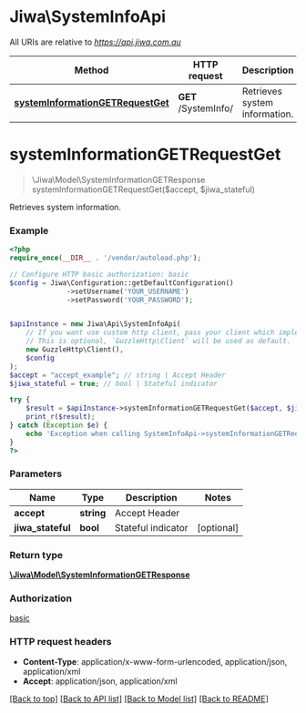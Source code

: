 # Jiwa\SystemInfoApi

All URIs are relative to *https://api.jiwa.com.au*

Method | HTTP request | Description
------------- | ------------- | -------------
[**systemInformationGETRequestGet**](SystemInfoApi.md#systemInformationGETRequestGet) | **GET** /SystemInfo/ | Retrieves system information.


# **systemInformationGETRequestGet**
> \Jiwa\Model\SystemInformationGETResponse systemInformationGETRequestGet($accept, $jiwa_stateful)

Retrieves system information.



### Example
```php
<?php
require_once(__DIR__ . '/vendor/autoload.php');

// Configure HTTP basic authorization: basic
$config = Jiwa\Configuration::getDefaultConfiguration()
              ->setUsername('YOUR_USERNAME')
              ->setPassword('YOUR_PASSWORD');


$apiInstance = new Jiwa\Api\SystemInfoApi(
    // If you want use custom http client, pass your client which implements `GuzzleHttp\ClientInterface`.
    // This is optional, `GuzzleHttp\Client` will be used as default.
    new GuzzleHttp\Client(),
    $config
);
$accept = "accept_example"; // string | Accept Header
$jiwa_stateful = true; // bool | Stateful indicator

try {
    $result = $apiInstance->systemInformationGETRequestGet($accept, $jiwa_stateful);
    print_r($result);
} catch (Exception $e) {
    echo 'Exception when calling SystemInfoApi->systemInformationGETRequestGet: ', $e->getMessage(), PHP_EOL;
}
?>
```

### Parameters

Name | Type | Description  | Notes
------------- | ------------- | ------------- | -------------
 **accept** | **string**| Accept Header |
 **jiwa_stateful** | **bool**| Stateful indicator | [optional]

### Return type

[**\Jiwa\Model\SystemInformationGETResponse**](../Model/SystemInformationGETResponse.md)

### Authorization

[basic](../../README.md#basic)

### HTTP request headers

 - **Content-Type**: application/x-www-form-urlencoded, application/json, application/xml
 - **Accept**: application/json, application/xml

[[Back to top]](#) [[Back to API list]](../../README.md#documentation-for-api-endpoints) [[Back to Model list]](../../README.md#documentation-for-models) [[Back to README]](../../README.md)

